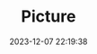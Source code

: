 ---
weight: 1
images:
- /images/edited/80.jpeg
title: Picture
date: 2023-12-07 22:19:38
tags: [luminarneo,work,ILCE-7M3,24.0,person,car]
---